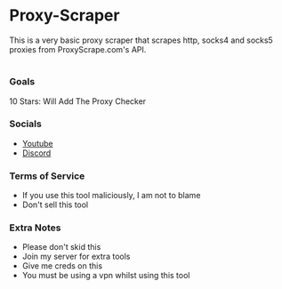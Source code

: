 # Proxy-Scraper
This is a very basic proxy scraper that scrapes http, socks4 and socks5 proxies from ProxyScrape.com's API.

#

### Goals

10 Stars: Will Add The Proxy Checker

### Socials

* [Youtube](https://www.youtube.com/channel/UCaMOw0q18gUbw2OAIfv4qMQ)
* [Discord](https://discord.gg/CXqVjwzPG5)

### Terms of Service

* If you use this tool maliciously, I am not to blame
* Don't sell this tool

### Extra Notes

* Please don't skid this 
* Join my server for extra tools 
* Give me creds on this 
* You must be using a vpn whilst using this tool
